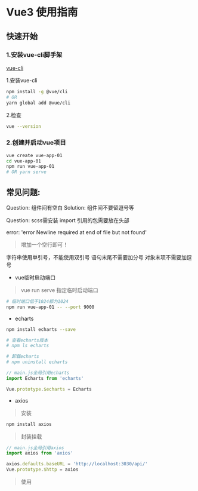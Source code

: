 # Vue3 使用指南

## 快速开始


### 1.安装vue-cli脚手架

[vue-cli](https://cli.vuejs.org/zh/guide/installation.html)

1.安装vue-cli

```sh
npm install -g @vue/cli
# OR
yarn global add @vue/cli
```

2.检查

```sh
vue --version
```

### 2.创建并启动vue项目

```sh
vue create vue-app-01
cd vue-app-01
npm run vue-app-01
# OR yarn serve
```

## 常见问题:

Question: 组件间有空白
Solution: 组件间不要留逗号等

Question: scss需安装
import 引用的包需要放在头部

error: 'error  Newline required at end of file but not found'
> 增加一个空行即可！


字符串使用单引号，不能使用双引号
语句末尾不需要加分号
对象末项不需要加逗号


* vue临时启动端口

> vue run serve 指定临时启动端口

```sh
# 临时端口低于1024都为1024
npm run vue-app-01 -- --port 9000
```

* echarts

```sh
npm install echarts --save

# 查看echarts版本
# npm ls echarts

# 卸载echarts
# npm uninstall echarts
```

```js
// main.js全局引用echarts
import Echarts from 'echarts'

Vue.prototype.$echarts = Echarts
```

* axios

> 安装

```sh
npm install axios
```

> 封装挂载

```js
// main.js全局引用axios
import axios from 'axios'

axios.defaults.baseURL = 'http://localhost:3030/api/'
Vue.prototype.$http = axios
```

> 使用



